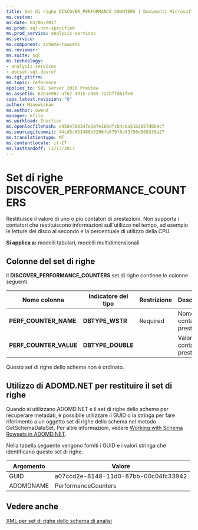 ```yaml
---
title: Set di righe DISCOVER_PERFORMANCE_COUNTERS | Documenti Microsoft
ms.custom: 
ms.date: 03/06/2017
ms.prod: sql-non-specified
ms.prod_service: analysis-services
ms.service: 
ms.component: schema-rowsets
ms.reviewer: 
ms.suite: sql
ms.technology:
- analysis-services
- docset-sql-devref
ms.tgt_pltfrm: 
ms.topic: reference
applies_to: SQL Server 2016 Preview
ms.assetid: 62b1e967-af67-4915-a305-727bffd61fe4
caps.latest.revision: "6"
author: Minewiskan
ms.author: owend
manager: kfile
ms.workload: Inactive
ms.openlocfilehash: e9584786347e107e166dfcb4c6a51b2057d0b9cf
ms.sourcegitcommit: 44cd5c651488b5296fb679f6d43f50d068339a27
ms.translationtype: MT
ms.contentlocale: it-IT
ms.lasthandoff: 11/17/2017
---
```

# <a name="discoverperformancecounters-rowset"></a>Set di righe DISCOVER_PERFORMANCE_COUNTERS
  Restituisce il valore di uno o più contatori di prestazioni. Non supporta i contatori che restituiscono informazioni sull'utilizzo nel tempo, ad esempio le letture del disco al secondo e la percentuale di utilizzo della CPU.  
  
 **Si applica a:** modelli tabulari, modelli multidimensionali  
  
## <a name="rowset-columns"></a>Colonne del set di righe  
 Il **DISCOVER_PERFORMANCE_COUNTERS** set di righe contiene le colonne seguenti.  
  
|Nome colonna|Indicatore del tipo|Restrizione|Description|  
|-----------------|--------------------|-----------------|-----------------|  
|**PERF_COUNTER_NAME**|**DBTYPE_WSTR**|Required|Nome del contatore di prestazioni.|  
|**PERF_COUNTER_VALUE**|**DBTYPE_DOUBLE**||Valore del contatore di prestazioni.|  
  
 Questo set di righe dello schema non è ordinato.  
  
## <a name="using-adomdnet-to-return-the-rowset"></a>Utilizzo di ADOMD.NET per restituire il set di righe  
 Quando si utilizzano ADOMD.NET e il set di righe dello schema per recuperare metadati, è possibile utilizzare il GUID o la stringa per fare riferimento a un oggetto set di righe dello schema nel metodo GetSchemaDataSet. Per altre informazioni, vedere [Working with Schema Rowsets in ADOMD.NET](../../../analysis-services/multidimensional-models-adomd-net-client/retrieving-metadata-working-with-schema-rowsets.md).  
  
 Nella tabella seguente vengono forniti i GUID e i valori stringa che identificano questo set di righe.  
  
|Argomento|Valore|  
|--------------|-----------|  
|GUID|a07ccd2e-8148-11d0-87bb-00c04fc33942|  
|ADOMDNAME|PerformanceCounters|  
  
## <a name="see-also"></a>Vedere anche  
 [XML per set di righe dello schema di analisi](../../../analysis-services/schema-rowsets/xml/xml-for-analysis-schema-rowsets.md)  
  
  
